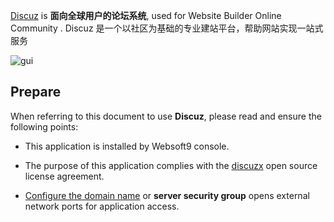 [Discuz](https://www.discuz.net/) is **面向全球用户的论坛系统**, used for Website Builder Online Community . Discuz 是一个以社区为基础的专业建站平台，帮助网站实现一站式服务


![gui](https://libs.websoft9.com/Websoft9/DocsPicture/zh/discuz/discuz-gui-websoft9.png)


## Prepare

When referring to this document to use **Discuz**, please read and ensure the following points:

- This application is installed by Websoft9 console.

- The purpose of this application complies with the [discuzx](https://gitee.com/Discuz/DiscuzX/blob/master/LICENSE) open source license agreement.

- [Configure the domain name](./domain-set) or **server security group** opens external network ports for application access.